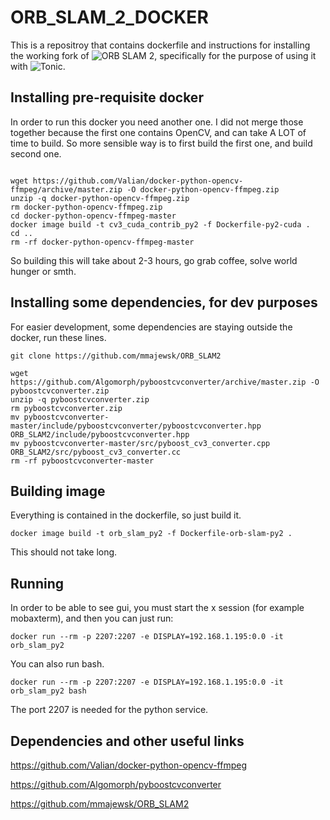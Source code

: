 # ORB_SLAM_2_DOCKER	

This is a repositroy that contains dockerfile and instructions for installing the working fork of ![ORB SLAM 2](https://github.com/mmajewsk/ORB_SLAM2), 
specifically for the purpose of using it with ![Tonic](https://github.com/mmajewsk/Tonic).

## Installing pre-requisite docker

In order to run this docker you need another one. I did not merge those together because the first one contains OpenCV, and can take A LOT of time to build.
So more sensible way is to first build the first one, and build second one.

```

wget https://github.com/Valian/docker-python-opencv-ffmpeg/archive/master.zip -O docker-python-opencv-ffmpeg.zip
unzip -q docker-python-opencv-ffmpeg.zip
rm docker-python-opencv-ffmpeg.zip
cd docker-python-opencv-ffmpeg-master
docker image build -t cv3_cuda_contrib_py2 -f Dockerfile-py2-cuda .
cd ..
rm -rf docker-python-opencv-ffmpeg-master
```

So building this will take about 2-3 hours, go grab coffee, solve world hunger or smth.


## Installing some dependencies, for dev purposes

For easier development, some dependencies are staying outside the docker, run these lines.

```
git clone https://github.com/mmajewsk/ORB_SLAM2
```

```
wget https://github.com/Algomorph/pyboostcvconverter/archive/master.zip -O pyboostcvconverter.zip
unzip -q pyboostcvconverter.zip
rm pyboostcvconverter.zip
mv pyboostcvconverter-master/include/pyboostcvconverter/pyboostcvconverter.hpp ORB_SLAM2/include/pyboostcvconverter.hpp
mv pyboostcvconverter-master/src/pyboost_cv3_converter.cpp ORB_SLAM2/src/pyboost_cv3_converter.cc
rm -rf pyboostcvconverter-master
```

## Building image

Everything is contained in the dockerfile, so just build it.

```
docker image build -t orb_slam_py2 -f Dockerfile-orb-slam-py2 .
```

This should not take long.

## Running

In order to be able to see gui, you must start the x session (for example mobaxterm), and then you can just run:


```
docker run --rm -p 2207:2207 -e DISPLAY=192.168.1.195:0.0 -it orb_slam_py2 
```

You can also run bash.

```
docker run --rm -p 2207:2207 -e DISPLAY=192.168.1.195:0.0 -it orb_slam_py2 bash
```

The port 2207 is needed for the python service.

## Dependencies and other useful links

https://github.com/Valian/docker-python-opencv-ffmpeg

https://github.com/Algomorph/pyboostcvconverter

https://github.com/mmajewsk/ORB_SLAM2
